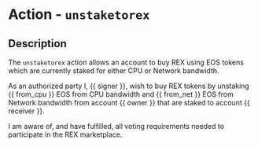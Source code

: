 # Action - `unstaketorex`

## Description

The `unstaketorex` action allows an account to buy REX using EOS tokens which are currently staked for either CPU or Network bandwidth.

As an authorized party I, {{ signer }}, wish to buy REX tokens by unstaking {{ from_cpu }} EOS from CPU bandwidth and {{ from_net }} EOS from Network bandwidth from account {{ owner }} that are staked to account {{ receiver }}.

I am aware of, and have fulfilled, all voting requirements needed to participate in the REX marketplace.
